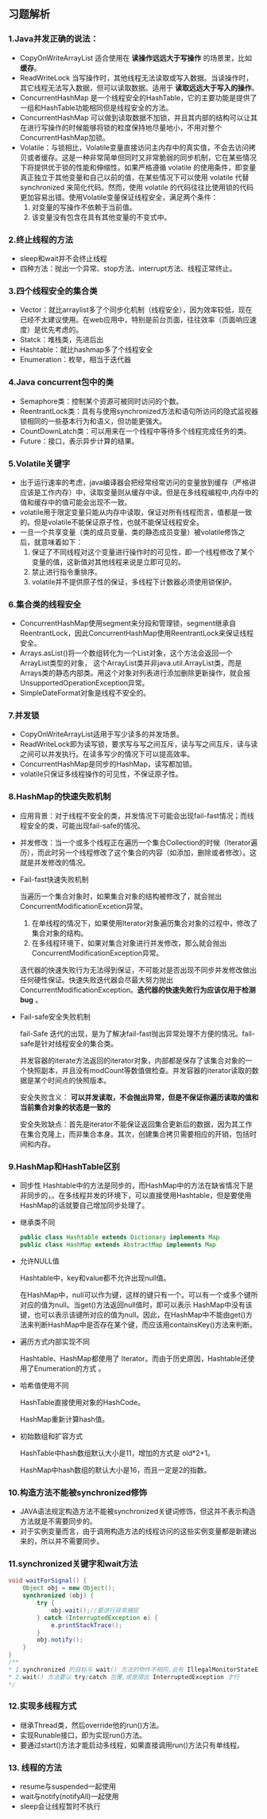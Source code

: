 ## 习题解析

### 1.Java并发正确的说法：

- CopyOnWriteArrayList 适合使用在 **读操作远远大于写操作** 的场景里，比如 **缓存**。
- ReadWriteLock 当写操作时，其他线程无法读取或写入数据。当读操作时，其它线程无法写入数据，但可以读取数据。适用于 **读取远远大于写入的操作**。
- ConcurrentHashMap 是一个线程安全的HashTable，它的主要功能是提供了一组和HashTable功能相同但是线程安全的方法。
- ConcurrentHashMap 可以做到读取数据不加锁，并且其内部的结构可以让其在进行写操作的时候能够将锁的粒度保持地尽量地小，不用对整个ConcurrentHashMap加锁。
- Volatile：与锁相比，Volatile变量直接访问主内存中的真实值，不会去访问拷贝或者缓存。这是一种非常简单但同时又非常脆弱的同步机制，它在某些情况下将提供优于锁的性能和伸缩性。如果严格遵循 volatile 的使用条件，即变量真正独立于其他变量和自己以前的值，在某些情况下可以使用 volatile 代替 synchronized 来简化代码。然而，使用 volatile 的代码往往比使用锁的代码更加容易出错。使用Volatile变量保证线程安全，满足两个条件：
  1. 对变量的写操作不依赖于当前值。
  2. 该变量没有包含在具有其他变量的不变式中。

### 2.终止线程的方法

- sleep和wait并不会终止线程
- 四种方法：抛出一个异常、stop方法、interrupt方法、线程正常终止。

### 3.四个线程安全的集合类

- Vector：就比arraylist多了个同步化机制（线程安全），因为效率较低，现在已经不太建议使用。在web应用中，特别是前台页面，往往效率（页面响应速度）是优先考虑的。
- Statck：堆栈类，先进后出
- Hashtable：就比hashmap多了个线程安全
- Enumeration：枚举，相当于迭代器

### 4.Java concurrent包中的类

- Semaphore类：控制某个资源可被同时访问的个数。
- ReentrantLock类：具有与使用synchronized方法和语句所访问的隐式监视器锁相同的一些基本行为和语义，但功能更强大。
- CountDownLatch类：可以用来在一个线程中等待多个线程完成任务的类。
- Future：接口，表示异步计算的结果。

### 5.Volatile关键字

- 出于运行速率的考虑，java编译器会把经常经常访问的变量放到缓存（严格讲应该是工作内存）中，读取变量则从缓存中读。但是在多线程编程中,内存中的值和缓存中的值可能会出现不一致。
- volatile用于限定变量只能从内存中读取，保证对所有线程而言，值都是一致的。但是volatile不能保证原子性，也就不能保证线程安全。
- 一旦一个共享变量（类的成员变量、类的静态成员变量）被volatile修饰之后，就意味着如下：
  1. 保证了不同线程对这个变量进行操作时的可见性，即一个线程修改了某个变量的值，这新值对其他线程来说是立即可见的。
  2. 禁止进行指令重排序。
  3. volatile并不提供原子性的保证，多线程下计数器必须使用锁保护。

### 6.集合类的线程安全

- ConcurrentHashMap使用segment来分段和管理锁，segment继承自ReentrantLock，因此ConcurrentHashMap使用ReentrantLock来保证线程安全。
- Arrays.asList()将一个数组转化为一个List对象，这个方法会返回一个ArrayList类型的对象， 这个ArrayList类并非java.util.ArrayList类，而是Arrays类的静态内部类。用这个对象对列表进行添加删除更新操作，就会报UnsupportedOperationException异常。
- SimpleDateFormat对象是线程不安全的。

### 7.并发锁

- CopyOnWriteArrayList适用于写少读多的并发场景。
- ReadWriteLock即为读写锁，要求写与写之间互斥，读与写之间互斥，读与读之间可以并发执行。在读多写少的情况下可以提高效率。
- ConcurrentHashMap是同步的HashMap，读写都加锁。
- volatile只保证多线程操作的可见性，不保证原子性。

### 8.HashMap的快速失败机制

- 应用背景：对于线程不安全的类，并发情况下可能会出现fail-fast情况；而线程安全的类，可能出现fail-safe的情况。

- 并发修改：当一个或多个线程正在遍历一个集合Collection的时候（Iterator遍历），而此时另一个线程修改了这个集合的内容（如添加，删除或者修改）。这就是并发修改的情况。

- Fail-fast快速失败机制

  当遍历一个集合对象时，如果集合对象的结构被修改了，就会抛出ConcurrentModificationExcetion异常。

  1. 在单线程的情况下，如果使用Iterator对象遍历集合对象的过程中，修改了集合对象的结构。
  2. 在多线程环境下，如果对集合对象进行并发修改，那么就会抛出ConcurrentModificationException异常。

  迭代器的快速失败行为无法得到保证，不可能对是否出现不同步并发修改做出任何硬性保证。快速失败迭代器会尽最大努力抛出 ConcurrentModificationException。**迭代器的快速失败行为应该仅用于检测 bug** 。

- Fail-safe安全失败机制

  fail-Safe 迭代的出现，是为了解决fail-fast抛出异常处理不方便的情况。fail-safe是针对线程安全的集合类。

  并发容器的iterate方法返回的iterator对象，内部都是保存了该集合对象的一个快照副本，并且没有modCount等数值做检查。并发容器的iterator读取的数据是某个时间点的快照版本。

  安全失败含义： **可以并发读取，不会抛出异常，但是不保证你遍历读取的值和当前集合对象的状态是一致的** 

  安全失败缺点：首先是iterator不能保证返回集合更新后的数据，因为其工作在集合克隆上，而非集合本身。其次，创建集合拷贝需要相应的开销，包括时间和内存。

### 9.HashMap和HashTable区别

- 同步性
  Hashtable中的方法是同步的，而HashMap中的方法在缺省情况下是非同步的，。在多线程并发的环境下，可以直接使用Hashtable，但是要使用HashMap的话就要自己增加同步处理了。

- 继承类不同

  ```java
  public class Hashtable extends Dictionary implements Map
  public class HashMap extends AbstractMap implements Map
  ```

- 允许NULL值

  Hashtable中，key和value都不允许出现null值。

  在HashMap中，null可以作为键，这样的键只有一个。可以有一个或多个键所对应的值为null。当get()方法返回null值时，即可以表示 HashMap中没有该键，也可以表示该键所对应的值为null。因此，在HashMap中不能由get()方法来判断HashMap中是否存在某个键，而应该用containsKey()方法来判断。

- 遍历方式内部实现不同

  Hashtable、HashMap都使用了 Iterator。而由于历史原因，Hashtable还使用了Enumeration的方式 。

- 哈希值使用不同

  HashTable直接使用对象的HashCode。

  HashMap重新计算hash值。

- 初始数组和扩容方式

  HashTable中hash数组默认大小是11，增加的方式是 old*2+1。

  HashMap中hash数组的默认大小是16，而且一定是2的指数。

### 10.构造方法不能被synchronized修饰

- JAVA语法规定构造方法不能被synchronized关键词修饰，但这并不表示构造方法就是不需要同步的。
- 对于实例变量而言，由于调用构造方法的线程访问的这些实例变量都是新建出来的，所以并不需要同步。

### 11.synchronized关键字和wait方法

```java
void waitForSignal() {
    Object obj = new Object();
    synchronized (obj) {
   		try {
    		obj.wait();//要进行异常捕捉
    	} catch (InterruptedException e) {
    		e.printStackTrace();
    	}
    	obj.notify();
    }
}
/**
* 1.synchronized 的目标与 wait() 方法的物件不相同,会有 IllegalMonitorStateException
* 2.wait() 方法要以 try/catch 包覆,或是掷出 InterruptedException 才行
*/

```

### 12.实现多线程方式

- 继承Thread类，然后override他的run()方法。
- 实现Runable接口，即为实现run()方法。
- 要通过start()方法才能启动多线程，如果直接调用run()方法只有单线程。

### 13. 线程的方法

- resume与suspended一起使用
- wait与notify(notifyAll)一起使用
- sleep会让线程暂时不执行